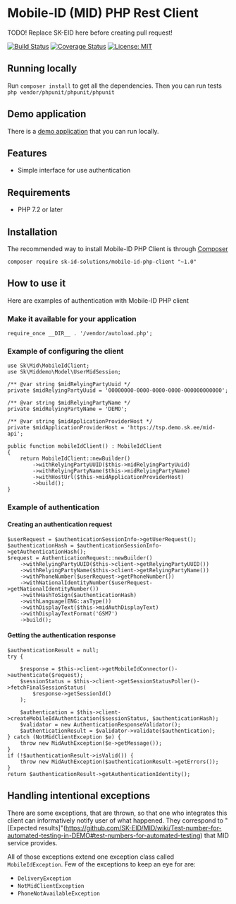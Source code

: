 # Mobile-ID (MID) PHP Rest Client


TODO! Replace SK-EID here before creating pull request!

[![Build Status](https://api.travis-ci.org/mikk125/mid-rest-php-client.svg?branch=master)](https://travis-ci.org/mikk125/mid-rest-php-client)
[![Coverage Status](https://img.shields.io/codecov/c/github/mikk125/mid-rest-php-client.svg)](https://codecov.io/gh/mikk125/mid-rest-php-client)
[![License: MIT](https://img.shields.io/github/license/mashape/apistatus.svg)](https://opensource.org/licenses/MIT)

## Running locally

Run `composer install` to get all the dependencies.
Then you can run tests `php vendor/phpunit/phpunit/phpunit`

## Demo application 

There is a [demo application](https://github.com/SK-EID/mid-rest-php-demo) that you can run locally. 

## Features

* Simple interface for use authentication

 ## Requirements
 
 * PHP 7.2 or later
 
 ## Installation
 
 The recommended way to install Mobile-ID PHP Client is through [Composer](https://getcomposer.org/)
 
 ```
 composer require sk-id-solutions/mobile-id-php-client "~1.0"
 ```
 
## How to use it

Here are examples of authentication with Mobile-ID PHP client

### Make it available for your application

```
require_once __DIR__ . '/vendor/autoload.php';
```

### Example of configuring the client

```
use Sk\Mid\MobileIdClient;
use Sk\Middemo\Model\UserMidSession;

/** @var string $midRelyingPartyUuid */
private $midRelyingPartyUuid = '00000000-0000-0000-0000-000000000000';

/** @var string $midRelyingPartyName */
private $midRelyingPartyName = 'DEMO';

/** @var string $midApplicationProviderHost */
private $midApplicationProviderHost = 'https://tsp.demo.sk.ee/mid-api';

public function mobileIdClient() : MobileIdClient
{
    return MobileIdClient::newBuilder()
        ->withRelyingPartyUUID($this->midRelyingPartyUuid)
        ->withRelyingPartyName($this->midRelyingPartyName)
        ->withHostUrl($this->midApplicationProviderHost)
        ->build();
}
```

### Example of authentication

#### Creating an authentication request

```
$userRequest = $authenticationSessionInfo->getUserRequest();
$authenticationHash = $authenticationSessionInfo->getAuthenticationHash();
$request = AuthenticationRequest::newBuilder()
    ->withRelyingPartyUUID($this->client->getRelyingPartyUUID())
    ->withRelyingPartyName($this->client->getRelyingPartyName())
    ->withPhoneNumber($userRequest->getPhoneNumber())
    ->withNationalIdentityNumber($userRequest->getNationalIdentityNumber())
    ->withHashToSign($authenticationHash)
    ->withLanguage(ENG::asType())
    ->withDisplayText($this->midAuthDisplayText)
    ->withDisplayTextFormat('GSM7')
    ->build();
```

#### Getting the authentication response

```
$authenticationResult = null;
try {

    $response = $this->client->getMobileIdConnector()->authenticate($request);
    $sessionStatus = $this->client->getSessionStatusPoller()->fetchFinalSessionStatus(
        $response->getSessionId()
    );

    $authentication = $this->client->createMobileIdAuthentication($sessionStatus, $authenticationHash);
    $validator = new AuthenticationResponseValidator();
    $authenticationResult = $validator->validate($authentication);
} catch (NotMidClientException $e) {
    throw new MidAuthException($e->getMessage());
}
if (!$authenticationResult->isValid()) {
    throw new MidAuthException($authenticationResult->getErrors());
}
return $authenticationResult->getAuthenticationIdentity();
```


## Handling intentional exceptions

There are some exceptions, that are thrown, so that one who integrates this client can informatively
notify user of what happened. They correspond to "[Expected results]"(https://github.com/SK-EID/MID/wiki/Test-number-for-automated-testing-in-DEMO#test-numbers-for-automated-testing) that MID service provides.

All of those exceptions extend one exception class called ```MobileIdException```.
Few of the exceptions to keep an eye for are:
* ```DeliveryException```
* ```NotMidClientException```
* ```PhoneNotAvailableException```
